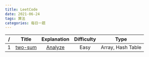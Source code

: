 ```yaml
---
title: LeetCode
date: 2021-06-24
tags: 算法
categories: 每日一题
---
```

| /             | Title         | Explanation   | Difficulty    | Type          |
| :-----------: | :-----------: | :-----------: | :-----------: | :-----------: |
| 1 | [two-sum](https://leetcode.com/problems/two-sum/) | [Analyze](https://yczzy.github.io/2021/06/24/two-sum/) | Easy | Array, Hash Table |
